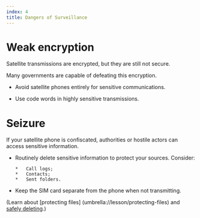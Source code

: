```yaml
---
index: 4
title: Dangers of Surveillance
---
```

# Weak encryption

Satellite transmissions are encrypted, but they are still not secure. 

Many governments are capable of defeating this encryption.

*   Avoid satellite phones entirely for sensitive communications.

*	Use code words in highly sensitive transmissions.

# Seizure

If your satellite phone is confiscated, authorities or hostile actors can access sensitive information.

*   Routinely delete sensitive information to protect your sources. Consider:

		*	Call logs; 
        *	Contacts; 
        *	Sent folders.

*	Keep the SIM card separate from the phone when not transmitting.

(Learn about [protecting files] (umbrella://lesson/protecting-files) and [safely deleting](umbrella://lesson/safely-deleting).)